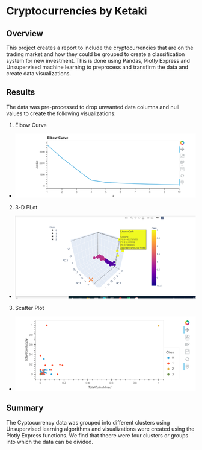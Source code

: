 # Cryptocurrencies by Ketaki
## Overview 
This project creates a report to include the cryptocurrencies that are on the trading market and how they could be grouped to create a classification system for new investment.
This is done using Pandas, Plotly Express and Unsupervised machine learning to preprocess and transfirm the data and create data visualizations.
## Results
The data was pre-processed to drop unwanted data columns and null values to create the following visualizations:

1. Elbow Curve
- ![Elbow Curve](https://github.com/ketpradh/Cryptocurrencies/blob/main/Resources/Elbow%20Curve.PNG)

2. 3-D PLot
-  ![3-D Plot](https://github.com/ketpradh/Cryptocurrencies/blob/main/Resources/Detailed%203-D%20Curve%20for%20Precitions.PNG)
 
3. Scatter Plot
- ![Scatter Plot](https://github.com/ketpradh/Cryptocurrencies/blob/main/Resources/Scatter%20Plot.PNG)

## Summary
The Cyptocurrency data was grouped into different clusters using Unsupervised learning algorithms and visualizations were created using the Plotly Express functions.
We find that theere were four clusters or groups into which the data can be divided.
  
